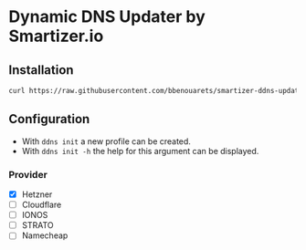 # Dynamic DNS Updater by Smartizer.io

## Installation
```bash
curl https://raw.githubusercontent.com/bbenouarets/smartizer-ddns-updater/main/scripts/setup.sh | bash
```

## Configuration
- With `ddns init` a new profile can be created.
- With `ddns init -h` the help for this argument can be displayed.

### Provider
- [x] Hetzner
- [ ] Cloudflare
- [ ] IONOS
- [ ] STRATO
- [ ] Namecheap
